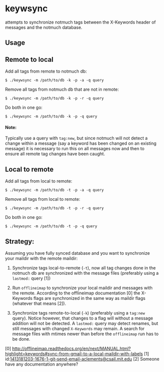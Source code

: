 # keywsync

attempts to synchronize notmuch tags between the X-Keywords header of
messages and the notmuch database.

## Usage

## Remote to local

Add all tags from remote to notmuch db:

`$ ./keywsync -m /path/to/db -k -p -a -q query`

Remove all tags from notmuch db that are not in remote:

`$ ./keywsync -m /path/to/db -k -p -r -q query`

Do both in one go:

`$ ./keywsync -m /path/to/db -k -p -q query`

#### Note:
Typically use a query with `tag:new`, but since notmuch will not detect a
change within a message (say a keyword has been changed on an existing message)
it is necessary to run this on all messages now and then to ensure all remote
tag changes have been caught.

## Local to remote

Add all tags from local to remote:

`$ ./keywsync -m /path/to/db -t -p -a -q query`

Remove all tags from local to remote:

`$ ./keywsync -m /path/to/db -t -p -r -q query`

Do both in one go:

`$ ./keywsync -m /path/to/db -t -p -q query`

## Strategy:

Assuming you have fully synced database and you want to synchronize your
maildir with the remote maildir:

1. Synchronize tags local-to-remote (`-t`), now all tag changes done in the
   notmuch db are synchronized with the message files (preferably using a
   `lastmod:` query [1])

1. Run `offlineimap` to synchronize your local maildir and messages with the
   remote. According to the offlineimap documentation [0] the X-Keywords flags
   are synchronized in the same way as maildir flags (whatever that means [2]).

1. Synchronize tags remote-to-local (`-k`) (preferably using a `tag:new`
   query). Notice however, that changes to a flag will without a message
   addition will not be detected. A `lastmod:` query may detect renames, but
   still messages with changed `X-Keywords` may remain. A search for message
   files with mtimes newer than before the `offlineimap` run has to be done.


[0] http://offlineimap.readthedocs.org/en/next/MANUAL.html?highlight=keywords#sync-from-gmail-to-a-local-maildir-with-labels
[1] id:1413181203-1676-1-git-send-email-aclements@csail.mit.edu
[2] Someone have any documentation anywhere?

